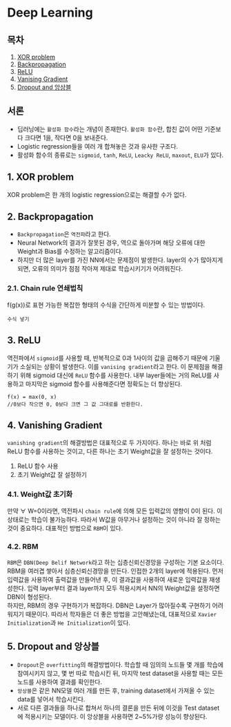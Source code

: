 Deep Learning
===
## 목차
1. [XOR problem  ](#1-xor-problem)
2. [Backpropagation  ](#2-backpropagation)
3. [ReLU  ](#3-relu)
4. [Vanising Gradient  ](#4-vanising-gradient)
5. [Dropout and 앙상블  ](#5-dropout-and-앙상블)

## 서론
* 딥러닝에는 ```활성화 함수```라는 개념이 존재한다. ```활성화 함수```란, 합친 값이 어떤 기준보다 크다면 1을, 작다면 0을 보내준다.
* Logistic regression들을 여러 개 합쳐놓은 것과 유사한 구조다.
* 활성화 함수의 종류로는 ```sigmoid```, ```tanh```, ```ReLU```, ```Leacky ReLU```, ```maxout```, ```ELU```가 있다.

## 1. XOR problem
XOR problem은 한 개의 logistic regression으로는 해결할 수가 없다. 

## 2. Backpropagation
* ```Backpropagation```은 ```역전파```라고 한다.
* Neural Network의 결과가 잘못된 경우, 역으로 돌아가며 해당 오류에 대한 Weight과 Bias를 수정하는 알고리즘이다.
* 하지만 더 많은 layer를 가진 NN에서는 문제점이 발생한다. layer의 수가 많아지게 되면, 오류의 의미가 점점 작아져 제대로 학습시키기가 어려워진다.

### 2.1. Chain rule 연쇄법칙
f(g(x))로 표현 가능한 복잡한 형태의 수식을 간단하게 미분할 수 있는 방법이다.
```
수식 넣기
```

## 3. ReLU
역전파에서 ```sigmoid```를 사용할 때, 반복적으로 0과 1사이의 값을 곱해주기 때문에 기울기가 소실되는 상황이 발생한다. 이를 ```vanising gradient```라고 한다.
이 문제점을 해결하기 위해 sigmoid 대신에 ```ReLU``` 함수를 사용한다. 내부 layer들에는 거의 ReLU를 사용하고 마지막은 sigmoid 함수를 사용해준다면
정확도는 더 향상된다.
```
f(x) = max(0, x)
//0보다 작으면 0, 0보다 크면 그 값 그대로를 반환한다.
```

## 4. Vanishing Gradient
```vanishing gradient```의 해결방법은 대표적으로 두 가지이다. 하나는 바로 위 처럼 ReLU 함수를 사용하는 것이고, 다른 하나는 초기 Weight값을 잘 설정하는 것이다.
1. ReLU 함수 사용
2. 초기 Weight값 잘 설정하기

### 4.1. Weight값 초기화
만약 ∀ W=0이라면, 역전파시 ```chain rule```에 의해 모든 입력값의 영향이 0이 된다. 이 상태로는 학습이 불가능하다. 따라서 W값을 아무거나 설정하는 것이 아니라
잘 정하는 것이 중요하다. 대표적인 방법으로 ```RBM```이 있다.

### 4.2. RBM
```RBM```은 ```DBN(Deep Belif Network```라고 하는 십층신뢰신경망을 구성하는 기본 요소이다. 
RBM을 여러겹 쌓아서 심층신뢰신경망을 만든다.
인접한 2개의 layer에 적용된다. 먼저 입력값을 사용하여 출력값을 만들어낸 후, 이 결과값을 사용하여 새로운 입력값을 재생성한다. 
입력 layer부터 결과 layer까지 모두 적용시켜서 NN의 Weight값을 설정하면 DBN이 형성된다.   
하지만, RBM의 경우 구현하기가 복잡하다. DBN은 Layer가 많아질수록 구현하기 어려워지기 때문이다. 따라서 학자들은 더 좋은 방법을 고안해냈는데, 대표적으로 
```Xavier Initialization```과 ```He Initialization```이 있다.

## 5. Dropout and 앙상블
* ```Dropout```은 ```overfitting```의 해결방법이다. 학습할 때 임의의 노드들 몇 개를 학습에 참여시키지 않고, 몇 번 따로 학습시킨 뒤, 
마지막 test dataset을 사용할 때는 모든 노드를 사용하여 결과를 확인한다.
* ```앙상블```은 같은 NN모델 여러 개를 만든 후, training dataset에서 가져올 수 있는 data를 넣어서 학습시킨다. 
* 서로 다른 결과들을 하나로 합쳐서 하나의 결론을 만든 뒤에 이것을 Test dataset에 적용시키는 모델이다. 이 앙상블을 사용하면 2~5%가량 성능이 향상된다.
